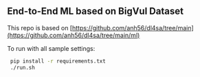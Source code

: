 ## End-to-End ML based on BigVul Dataset

This repo is based on [https://github.com/anh56/dl4sa/tree/main](https://github.com/anh56/dl4sa/tree/main/ml)

To run with all sample settings:

   ```bash
    pip install -r requirements.txt
    ./run.sh


